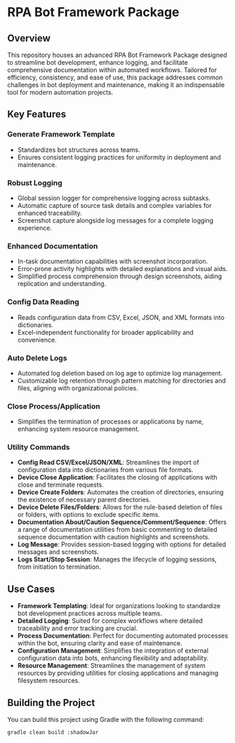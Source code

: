# RPA Bot Framework Package

## Overview
This repository houses an advanced RPA Bot Framework Package designed to streamline bot development, enhance logging, and facilitate comprehensive documentation within automated workflows. Tailored for efficiency, consistency, and ease of use, this package addresses common challenges in bot deployment and maintenance, making it an indispensable tool for modern automation projects.

## Key Features

### Generate Framework Template
- Standardizes bot structures across teams.
- Ensures consistent logging practices for uniformity in deployment and maintenance.

### Robust Logging
- Global session logger for comprehensive logging across subtasks.
- Automatic capture of source task details and complex variables for enhanced traceability.
- Screenshot capture alongside log messages for a complete logging experience.

### Enhanced Documentation
- In-task documentation capabilities with screenshot incorporation.
- Error-prone activity highlights with detailed explanations and visual aids.
- Simplified process comprehension through design screenshots, aiding replication and understanding.

### Config Data Reading
- Reads configuration data from CSV, Excel, JSON, and XML formats into dictionaries.
- Excel-independent functionality for broader applicability and convenience.

### Auto Delete Logs
- Automated log deletion based on log age to optimize log management.
- Customizable log retention through pattern matching for directories and files, aligning with organizational policies.

### Close Process/Application
- Simplifies the termination of processes or applications by name, enhancing system resource management.

### Utility Commands
- **Config Read CSV/Excel/JSON/XML**: Streamlines the import of configuration data into dictionaries from various file formats.
- **Device Close Application**: Facilitates the closing of applications with close and terminate requests.
- **Device Create Folders**: Automates the creation of directories, ensuring the existence of necessary parent directories.
- **Device Delete Files/Folders**: Allows for the rule-based deletion of files or folders, with options to exclude specific items.
- **Documentation About/Caution Sequence/Comment/Sequence**: Offers a range of documentation utilities from basic commenting to detailed sequence documentation with caution highlights and screenshots.
- **Log Message**: Provides session-based logging with options for detailed messages and screenshots.
- **Logs Start/Stop Session**: Manages the lifecycle of logging sessions, from initiation to termination.

## Use Cases
- **Framework Templating**: Ideal for organizations looking to standardize bot development practices across multiple teams.
- **Detailed Logging**: Suited for complex workflows where detailed traceability and error tracking are crucial.
- **Process Documentation**: Perfect for documenting automated processes within the bot, ensuring clarity and ease of maintenance.
- **Configuration Management**: Simplifies the integration of external configuration data into bots, enhancing flexibility and adaptability.
- **Resource Management**: Streamlines the management of system resources by providing utilities for closing applications and managing filesystem resources.

## Building the Project
You can build this project using Gradle with the following command:

```bash
gradle clean build :shadowJar
```

